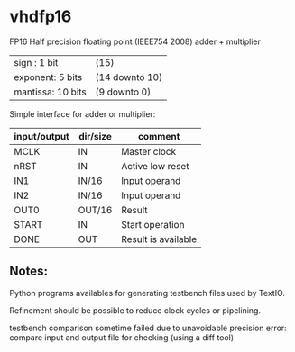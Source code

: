 # vhdfp16
FP16 Half precision floating point (IEEE754 2008) adder + multiplier

|                   |                |
| ----------------- | -------------- |
| sign : 1 bit      |  (15)          |
| exponent: 5 bits  | (14 downto 10) |
| mantissa: 10 bits | (9 downto 0)   |

Simple interface for adder or multiplier:

| input/output |  dir/size | comment             |
| -------------| ---------- | ------------------- |
| MCLK | IN | Master clock |
| nRST | IN | Active low reset |
| IN1  | IN/16 | Input operand |
| IN2  | IN/16 | Input operand |
| OUT0 | OUT/16 | Result |
| START | IN | Start operation |
| DONE | OUT | Result is available |

Notes: 
-----
Python programs availables for generating testbench files used by TextIO.

Refinement should be possible to reduce clock cycles or pipelining.

testbench comparison sometime failed due to unavoidable precision error:
compare input and output file for checking (using a diff tool)
